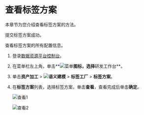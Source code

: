 # 查看标签方案

本章节为您介绍查看标签方案的方法。

提交标签方案成功。

查看标签方案的所有配置信息。

1.  登录[数据资源平台控制台](https://dataq.console.aliyun.com)。

2.  在菜单栏左上角，单击**![菜单](https://static-aliyun-doc.oss-accelerate.aliyuncs.com/assets/img/zh-CN/6504337061/p188771.png)**图标，选择**研发工作台**。

3.  单击**资产加工** \> **![语义建模](https://static-aliyun-doc.oss-accelerate.aliyuncs.com/assets/img/zh-CN/1290330161/p208848.png)** \> **标签工厂** \> **标签方案**。

4.  在**标签方案**列表，选择标签方案，单击**查看**，查看完成后单击**确定**。

    ![查看1](https://static-aliyun-doc.oss-accelerate.aliyuncs.com/assets/img/zh-CN/6790250161/p214165.png)

    ![查看2](https://static-aliyun-doc.oss-accelerate.aliyuncs.com/assets/img/zh-CN/6790250161/p214166.png)


